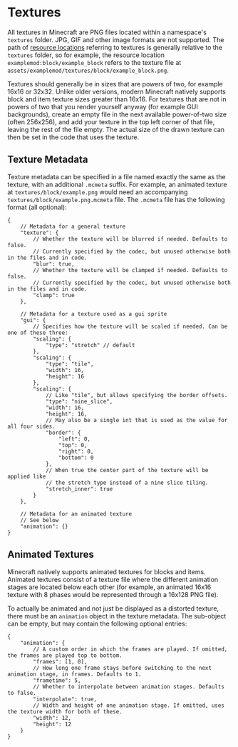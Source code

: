 # Textures

All textures in Minecraft are PNG files located within a namespace's `textures` folder. JPG, GIF and other image formats are not supported. The path of [resource locations][rl] referring to textures is generally relative to the `textures` folder, so for example, the resource location `examplemod:block/example_block` refers to the texture file at `assets/examplemod/textures/block/example_block.png`.

Textures should generally be in sizes that are powers of two, for example 16x16 or 32x32. Unlike older versions, modern Minecraft natively supports block and item texture sizes greater than 16x16. For textures that are not in powers of two that you render yourself anyway (for example GUI backgrounds), create an empty file in the next available power-of-two size (often 256x256), and add your texture in the top left corner of that file, leaving the rest of the file empty. The actual size of the drawn texture can then be set in the code that uses the texture.

## Texture Metadata

Texture metadata can be specified in a file named exactly the same as the texture, with an additional `.mcmeta` suffix. For example, an animated texture at `textures/block/example.png` would need an accompanying `textures/block/example.png.mcmeta` file. The `.mcmeta` file has the following format (all optional):

```json5
{
    // Metadata for a general texture
    "texture": {
        // Whether the texture will be blurred if needed. Defaults to false.
        // Currently specified by the codec, but unused otherwise both in the files and in code.
        "blur": true,
        // Whether the texture will be clamped if needed. Defaults to false.
        // Currently specified by the codec, but unused otherwise both in the files and in code.
        "clamp": true
    },

    // Metadata for a texture used as a gui sprite
    "gui": {
        // Specifies how the texture will be scaled if needed. Can be one of these three:
        "scaling": {
            "type": "stretch" // default
        },
        "scaling": {
            "type": "tile",
            "width": 16,
            "height": 16
        },
        "scaling": {
            // Like "tile", but allows specifying the border offsets.
            "type": "nine_slice",
            "width": 16,
            "height": 16,
            // May also be a single int that is used as the value for all four sides.
            "border": {
                "left": 0,
                "top": 0,
                "right": 0,
                "bottom": 0
            },
            // When true the center part of the texture will be applied like
            // the stretch type instead of a nine slice tiling.
            "stretch_inner": true
        }
    },

    // Metadata for an animated texture
    // See below
    "animation": {}
}
```

## Animated Textures

Minecraft natively supports animated textures for blocks and items. Animated textures consist of a texture file where the different animation stages are located below each other (for example, an animated 16x16 texture with 8 phases would be represented through a 16x128 PNG file).

To actually be animated and not just be displayed as a distorted texture, there must be an `animation` object in the texture metadata. The sub-object can be empty, but may contain the following optional entries:

```json5
{
    "animation": {
        // A custom order in which the frames are played. If omitted, the frames are played top to bottom.
        "frames": [1, 0],
        // How long one frame stays before switching to the next animation stage, in frames. Defaults to 1.
        "frametime": 5,
        // Whether to interpolate between animation stages. Defaults to false.
        "interpolate": true,
        // Width and height of one animation stage. If omitted, uses the texture width for both of these.
        "width": 12,
        "height": 12
    }
}
```

[rl]: ../../misc/resourcelocation.md
